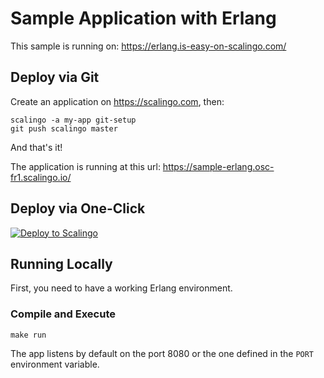 # Sample Application with Erlang

This sample is running on: https://erlang.is-easy-on-scalingo.com/

## Deploy via Git

Create an application on https://scalingo.com, then:

```shell
scalingo -a my-app git-setup
git push scalingo master
```

And that's it!

The application is running at this url: https://sample-erlang.osc-fr1.scalingo.io/

## Deploy via One-Click

[![Deploy to Scalingo](https://cdn.scalingo.com/deploy/button.svg)](https://my.scalingo.com/deploy)

## Running Locally

First, you need to have a working Erlang environment.

### Compile and Execute

```shell
make run
```

The app listens by default on the port 8080 or the one defined in the `PORT`
environment variable.
